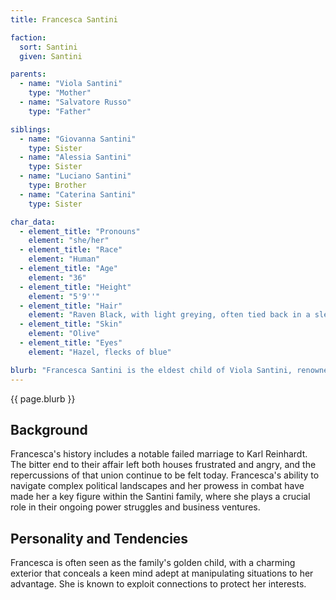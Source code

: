 ```yaml
---
title: Francesca Santini

faction:
  sort: Santini
  given: Santini

parents:
  - name: "Viola Santini"
    type: "Mother"
  - name: "Salvatore Russo"
    type: "Father"

siblings:
  - name: "Giovanna Santini"
    type: Sister
  - name: "Alessia Santini"
    type: Sister
  - name: "Luciano Santini"
    type: Brother
  - name: "Caterina Santini"
    type: Sister

char_data:
  - element_title: "Pronouns"
    element: "she/her"
  - element_title: "Race"
    element: "Human"
  - element_title: "Age"
    element: "36"
  - element_title: "Height"
    element: "5'9''"
  - element_title: "Hair"
    element: "Raven Black, with light greying, often tied back in a sleek ponytail"
  - element_title: "Skin"
    element: "Olive"
  - element_title: "Eyes"
    element: "Hazel, flecks of blue"

blurb: "Francesca Santini is the eldest child of Viola Santini, renowned for her formidable presence both in the boardroom and on the battlefield. She is highly skilled in combat and diplomacy, adeptly managing the family's businesses while serving as a lead enforcer in the Santini boroughs. Her commanding demeanor and strategic mind have earned her respect and fear among her peers."
---
```


{{ page.blurb }}

<!--more-->

## Background
Francesca's history includes a notable failed marriage to Karl Reinhardt. The bitter end to their affair left both houses frustrated and angry, and the repercussions of that union continue to be felt today. Francesca's ability to navigate complex political landscapes and her prowess in combat have made her a key figure within the Santini family, where she plays a crucial role in their ongoing power struggles and business ventures.

## Personality and Tendencies
Francesca is often seen as the family's golden child, with a charming exterior that conceals a keen mind adept at manipulating situations to her advantage. She is known to exploit connections to protect her interests. 